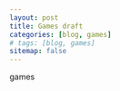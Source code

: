 ```yaml
---
layout: post
title: Games draft
categories: [blog, games]
# tags: [blog, games]
sitemap: false
---
```


games
